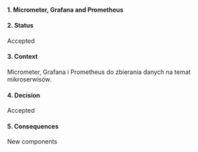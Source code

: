 #### 1. Micrometer, Grafana and Prometheus

#### 2. Status
Accepted

#### 3. Context
Micrometer, Grafana i Prometheus do zbierania danych na temat mikroserwisów. 

#### 4. Decision
Accepted

#### 5. Consequences 
New components
